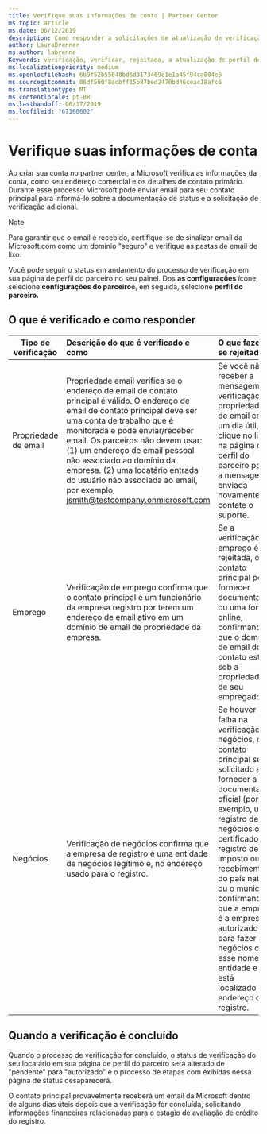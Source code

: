 ```yaml
---
title: Verifique suas informações de conta | Partner Center
ms.topic: article
ms.date: 06/12/2019
description: Como responder a solicitações de atualização de verificação da Microsoft
author: LauraBrenner
ms.author: labrenne
Keywords: verificação, verificar, rejeitada, a atualização de perfil do parceiro
ms.localizationpriority: medium
ms.openlocfilehash: 6b9f52b55048bd6d3173469e1e1a45f94ca004e6
ms.sourcegitcommit: 06df500f8dcbff15b87bed2470bd46ceac18afc6
ms.translationtype: MT
ms.contentlocale: pt-BR
ms.lasthandoff: 06/17/2019
ms.locfileid: "67160602"
---
```

# <a name="verify-your-account-information"></a>Verifique suas informações de conta

Ao criar sua conta no partner center, a Microsoft verifica as informações da conta, como seu endereço comercial e os detalhes de contato primário. Durante esse processo Microsoft pode enviar email para seu contato principal para informá-lo sobre a documentação de status e a solicitação de verificação adicional. 

>[!Note]
>Para garantir que o email é recebido, certifique-se de sinalizar email da Microsoft.com como um domínio "seguro" e verifique as pastas de email de lixo.

Você pode seguir o status em andamento do processo de verificação em sua página de perfil do parceiro no seu painel. Dos **as configurações** ícone, selecione **configurações do parceiro**e, em seguida, selecione **perfil do parceiro.**

## <a name="what-is-verified-and-how-to-respond"></a>O que é verificado e como responder

|**Tipo de verificação**   |**Descrição do que é verificado e como**   |**O que fazer se rejeitada**   |
|----------------------------|:-----------------------------------|:--------------------------------------|
|Propriedade de email   |Propriedade email verifica se o endereço de email de contato principal é válido.  O endereço de email de contato principal deve ser uma conta de trabalho que é monitorada e pode enviar/receber email.  Os parceiros não devem usar: (1) um endereço de email pessoal não associado ao domínio da empresa. (2) uma locatário entrada do usuário não associada ao email, por exemplo, jsmith@testcompany.onmicrosoft.com   |Se você não receber a mensagem de verificação de propriedade de email em um dia útil, clique no link na página de perfil do parceiro para a mensagem enviada novamente ou contate o suporte.|
|Emprego |Verificação de emprego confirma que o contato principal é um funcionário da empresa registro por terem um endereço de email ativo em um domínio de email de propriedade da empresa.|Se a verificação de emprego é rejeitada, o contato principal pode fornecer documentação ou uma fonte online, confirmando que o domínio de email do contato está sob a propriedade de seu empregador.|
|Negócios   |Verificação de negócios confirma que a empresa de registro é uma entidade de negócios legítimo e, no endereço usado para o registro.|Se houver falha na verificação de negócios, o contato principal será solicitado a fornecer a documentação oficial (por exemplo, um registro de negócios ou certificado de registro de imposto ou recebimento) do país natal ou o município confirmando que a empresa é a empresa autorizado para fazer negócios com esse nome de entidade e está localizado no endereço de registro.|

## <a name="when-verification-concludes"></a>Quando a verificação é concluído

Quando o processo de verificação for concluído, o status de verificação do seu locatário em sua página de perfil do parceiro será alterado de "pendente" para "autorizado" e o processo de etapas com exibidas nessa página de status desaparecerá.

O contato principal provavelmente receberá um email da Microsoft dentro de alguns dias úteis depois que a verificação for concluída, solicitando informações financeiras relacionadas para o estágio de avaliação de crédito do registro.